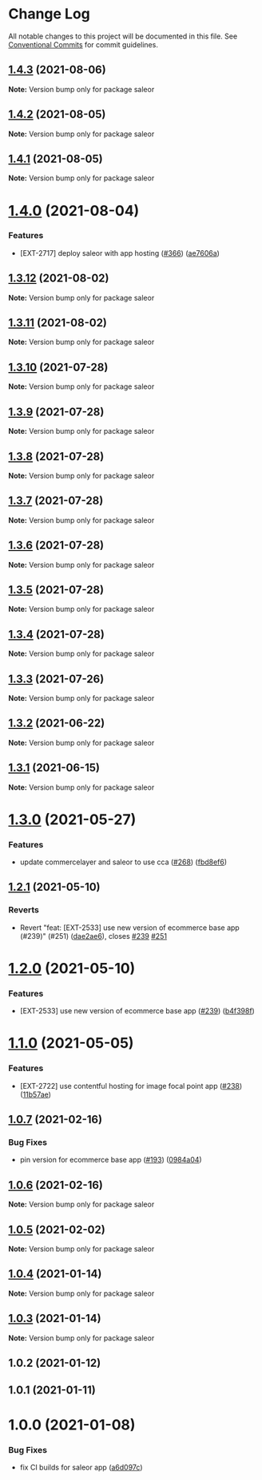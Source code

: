 # Change Log

All notable changes to this project will be documented in this file.
See [Conventional Commits](https://conventionalcommits.org) for commit guidelines.

## [1.4.3](https://github.com/contentful/apps/compare/saleor@1.4.2...saleor@1.4.3) (2021-08-06)

**Note:** Version bump only for package saleor





## [1.4.2](https://github.com/contentful/apps/compare/saleor@1.4.1...saleor@1.4.2) (2021-08-05)

**Note:** Version bump only for package saleor





## [1.4.1](https://github.com/contentful/apps/compare/saleor@1.4.0...saleor@1.4.1) (2021-08-05)

**Note:** Version bump only for package saleor





# [1.4.0](https://github.com/contentful/apps/compare/saleor@1.3.12...saleor@1.4.0) (2021-08-04)


### Features

* [EXT-2717] deploy saleor with app hosting ([#366](https://github.com/contentful/apps/issues/366)) ([ae7606a](https://github.com/contentful/apps/commit/ae7606afd346001dc8b11effa699bffcfb1b9090))





## [1.3.12](https://github.com/contentful/apps/compare/saleor@1.3.11...saleor@1.3.12) (2021-08-02)

**Note:** Version bump only for package saleor





## [1.3.11](https://github.com/contentful/apps/compare/saleor@1.3.10...saleor@1.3.11) (2021-08-02)

**Note:** Version bump only for package saleor





## [1.3.10](https://github.com/contentful/apps/compare/saleor@1.3.9...saleor@1.3.10) (2021-07-28)

**Note:** Version bump only for package saleor





## [1.3.9](https://github.com/contentful/apps/compare/saleor@1.3.8...saleor@1.3.9) (2021-07-28)

**Note:** Version bump only for package saleor





## [1.3.8](https://github.com/contentful/apps/compare/saleor@1.3.7...saleor@1.3.8) (2021-07-28)

**Note:** Version bump only for package saleor





## [1.3.7](https://github.com/contentful/apps/compare/saleor@1.3.6...saleor@1.3.7) (2021-07-28)

**Note:** Version bump only for package saleor





## [1.3.6](https://github.com/contentful/apps/compare/saleor@1.3.5...saleor@1.3.6) (2021-07-28)

**Note:** Version bump only for package saleor





## [1.3.5](https://github.com/contentful/apps/compare/saleor@1.3.4...saleor@1.3.5) (2021-07-28)

**Note:** Version bump only for package saleor





## [1.3.4](https://github.com/contentful/apps/compare/saleor@1.3.3...saleor@1.3.4) (2021-07-28)

**Note:** Version bump only for package saleor





## [1.3.3](https://github.com/contentful/apps/compare/saleor@1.3.2...saleor@1.3.3) (2021-07-26)

**Note:** Version bump only for package saleor





## [1.3.2](https://github.com/contentful/apps/compare/saleor@1.3.1...saleor@1.3.2) (2021-06-22)

**Note:** Version bump only for package saleor





## [1.3.1](https://github.com/contentful/apps/compare/saleor@1.3.0...saleor@1.3.1) (2021-06-15)

**Note:** Version bump only for package saleor





# [1.3.0](https://github.com/contentful/apps/compare/saleor@1.2.1...saleor@1.3.0) (2021-05-27)


### Features

* update commercelayer and saleor to use cca ([#268](https://github.com/contentful/apps/issues/268)) ([fbd8ef6](https://github.com/contentful/apps/commit/fbd8ef61eba59625e2bc55403be94c250b2df8bf))





## [1.2.1](https://github.com/contentful/apps/compare/saleor@1.2.0...saleor@1.2.1) (2021-05-10)


### Reverts

* Revert "feat: [EXT-2533] use new version of ecommerce base app (#239)" (#251) ([dae2ae6](https://github.com/contentful/apps/commit/dae2ae66181543a93981b1b97cc9dfc71e5abf16)), closes [#239](https://github.com/contentful/apps/issues/239) [#251](https://github.com/contentful/apps/issues/251)





# [1.2.0](https://github.com/contentful/apps/compare/saleor@1.1.0...saleor@1.2.0) (2021-05-10)


### Features

* [EXT-2533] use new version of ecommerce base app ([#239](https://github.com/contentful/apps/issues/239)) ([b4f398f](https://github.com/contentful/apps/commit/b4f398f7fe4fb2952e8505a7657b876861fe3a24))





# [1.1.0](https://github.com/contentful/apps/compare/saleor@1.0.7...saleor@1.1.0) (2021-05-05)


### Features

* [EXT-2722] use contentful hosting for image focal point app ([#238](https://github.com/contentful/apps/issues/238)) ([11b57ae](https://github.com/contentful/apps/commit/11b57ae3e4fb5dd376544d89056430b71883517c))





## [1.0.7](https://github.com/contentful/apps/compare/saleor@1.0.6...saleor@1.0.7) (2021-02-16)


### Bug Fixes

* pin version for ecommerce base app ([#193](https://github.com/contentful/apps/issues/193)) ([0984a04](https://github.com/contentful/apps/commit/0984a044244df77d90190a8f110af7825a676628))





## [1.0.6](https://github.com/contentful/apps/compare/saleor@1.0.5...saleor@1.0.6) (2021-02-16)

**Note:** Version bump only for package saleor





## [1.0.5](https://github.com/contentful/apps/compare/saleor@1.0.4...saleor@1.0.5) (2021-02-02)

**Note:** Version bump only for package saleor





## [1.0.4](https://github.com/contentful/apps/compare/saleor@1.0.3...saleor@1.0.4) (2021-01-14)

**Note:** Version bump only for package saleor





## [1.0.3](https://github.com/contentful/apps/compare/saleor@1.0.2...saleor@1.0.3) (2021-01-14)

**Note:** Version bump only for package saleor





## 1.0.2 (2021-01-12)



## 1.0.1 (2021-01-11)



# 1.0.0 (2021-01-08)


### Bug Fixes

* fix CI builds for saleor app ([a6d097c](https://github.com/contentful/apps/commit/a6d097c4d3c126d98e36c28772ad23ad0c7e8657))
